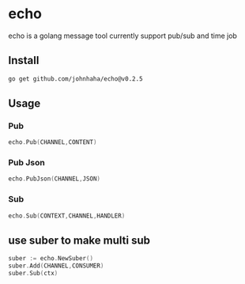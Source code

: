 # echo

echo is a golang message tool
currently support pub/sub and time job

## Install

```bash
go get github.com/johnhaha/echo@v0.2.5
```

## Usage

### Pub

```go
echo.Pub(CHANNEL,CONTENT)
```

### Pub Json

```go
echo.PubJson(CHANNEL,JSON)
```

### Sub

```go
echo.Sub(CONTEXT,CHANNEL,HANDLER)
```

## use suber to make multi sub

```go
suber := echo.NewSuber()
suber.Add(CHANNEL,CONSUMER)
suber.Sub(ctx)
```
